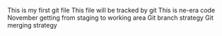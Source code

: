 This is my first git file
This file will be tracked by git
This is ne-era code
November
getting from staging to working area
Git branch strategy
Git merging strategy
